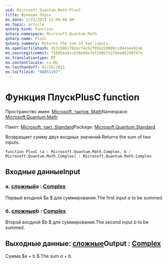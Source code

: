 ```yaml
---
uid: Microsoft.Quantum.Math.PlusC
title: Функция Плуск
ms.date: 1/23/2021 12:00:00 AM
ms.topic: article
qsharp.kind: function
qsharp.namespace: Microsoft.Quantum.Math
qsharp.name: PlusC
qsharp.summary: Returns the sum of two inputs.
ms.openlocfilehash: d13c6061702ecf4c62f03e229008cc8441ee92ab
ms.sourcegitcommit: 71605ea9cc630e84e7ef29027e1f0ea06299747e
ms.translationtype: MT
ms.contentlocale: ru-RU
ms.lasthandoff: 01/26/2021
ms.locfileid: "98851197"
---
```

# <a name="plusc-function"></a><span data-ttu-id="d55ab-102">Функция Плуск</span><span class="sxs-lookup"><span data-stu-id="d55ab-102">PlusC function</span></span>

<span data-ttu-id="d55ab-103">Пространство имен: [Microsoft. тактов. Math](xref:Microsoft.Quantum.Math)</span><span class="sxs-lookup"><span data-stu-id="d55ab-103">Namespace: [Microsoft.Quantum.Math](xref:Microsoft.Quantum.Math)</span></span>

<span data-ttu-id="d55ab-104">Пакет: [Microsoft. такт. Standard](https://nuget.org/packages/Microsoft.Quantum.Standard)</span><span class="sxs-lookup"><span data-stu-id="d55ab-104">Package: [Microsoft.Quantum.Standard](https://nuget.org/packages/Microsoft.Quantum.Standard)</span></span>


<span data-ttu-id="d55ab-105">Возвращает сумму двух входных значений.</span><span class="sxs-lookup"><span data-stu-id="d55ab-105">Returns the sum of two inputs.</span></span>

```qsharp
function PlusC (a : Microsoft.Quantum.Math.Complex, b : Microsoft.Quantum.Math.Complex) : Microsoft.Quantum.Math.Complex
```


## <a name="input"></a><span data-ttu-id="d55ab-106">Входные данные</span><span class="sxs-lookup"><span data-stu-id="d55ab-106">Input</span></span>

### <a name="a--complex"></a><span data-ttu-id="d55ab-107">а. [сложный](xref:Microsoft.Quantum.Math.Complex)</span><span class="sxs-lookup"><span data-stu-id="d55ab-107">a : [Complex](xref:Microsoft.Quantum.Math.Complex)</span></span>

<span data-ttu-id="d55ab-108">Первый входной $a $ для суммирования.</span><span class="sxs-lookup"><span data-stu-id="d55ab-108">The first input $a$ to be summed.</span></span>


### <a name="b--complex"></a><span data-ttu-id="d55ab-109">б. [сложные](xref:Microsoft.Quantum.Math.Complex)</span><span class="sxs-lookup"><span data-stu-id="d55ab-109">b : [Complex](xref:Microsoft.Quantum.Math.Complex)</span></span>

<span data-ttu-id="d55ab-110">Второй входной $b $ для суммирования.</span><span class="sxs-lookup"><span data-stu-id="d55ab-110">The second input $b$ to be summed.</span></span>



## <a name="output--complex"></a><span data-ttu-id="d55ab-111">Выходные данные: [сложные](xref:Microsoft.Quantum.Math.Complex)</span><span class="sxs-lookup"><span data-stu-id="d55ab-111">Output : [Complex](xref:Microsoft.Quantum.Math.Complex)</span></span>

<span data-ttu-id="d55ab-112">Сумма $a + b $.</span><span class="sxs-lookup"><span data-stu-id="d55ab-112">The sum $a + b$.</span></span>